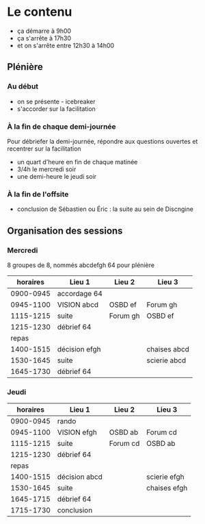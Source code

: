 # Le contenu

- ça démarre à 9h00
- ça s'arrête à 17h30
- et on s'arrête entre 12h30 à 14h00


## Plénière

### Au début
- on se présente - icebreaker
- s'accorder sur la facilitation

### À la fin de chaque demi-journée

Pour débriefer la demi-journée, répondre aux questions ouvertes et recentrer sur la facilitation

- un quart d'heure en fin de chaque matinée
- 3/4h le mercredi soir
- une demi-heure le jeudi soir

### À la fin de l'offsite
- conclusion de Sébastien ou Éric : la suite au sein de Discngine

## Organisation des sessions

### Mercredi

8 groupes de 8, nommés abcdefgh
64 pour plénière

| horaires      | Lieu 1      | Lieu 2      | Lieu 3      |
|---------------|-------------|-------------|-------------|
|0900-0945      | accordage 64|             |             |
|0945-1100      | VISION abcd | OSBD ef     | Forum gh    |
|1115-1215      | suite       | Forum gh    | OSBD ef     |
|1215-1230      | débrief 64  |             |             |
|repas          |             |             |             |
|1400-1515      |décision efgh|             | chaises abcd|
|1530-1645      | suite       |             | scierie abcd|
|1645-1730      |  débrief 64 |             |             |


### Jeudi

| horaires      | Lieu 1      | Lieu 2      | Lieu 3      |
|---------------|-------------|-------------|-------------|
|0900-0945      | rando       |             |             |
|0945-1100      | VISION efgh | OSBD ab     | Forum cd    |
|1115-1215      | suite       | Forum cd    | OSBD ab     |
|1215-1230      | débrief 64  |             |             |
|repas          |             |             |             |
|1400-1515      |décision abcd|             | scierie efgh|
|1530-1645      | suite       |             | chaises efgh|
|1645-1715      |  débrief 64 |             |             |
|1715-1730      | conclusion  |             |             |
